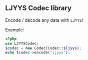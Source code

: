 ## LJYYS Codec library
Encode / decode any data with `LJYYS`!

Example:
```php
<?php
use LJYYSCodec;
$codec = new Codec(Codec::$ljyys);
echo $codec->encode("ljyys");
```